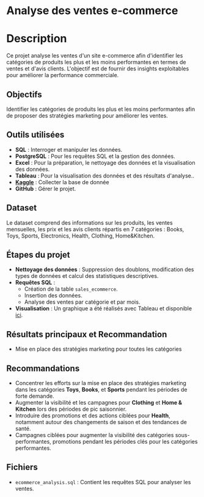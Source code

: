 # Analyse des ventes e-commerce

# Description
Ce projet analyse les ventes d'un site e-commerce afin d'identifier les catégories de produits les plus et les moins performantes en termes de ventes et d'avis clients. L'objectif est de fournir des insights exploitables pour améliorer la performance commerciale.

## Objectifs
Identifier les catégories de produits les plus et les moins performantes afin de proposer des stratégies marketing pour améliorer les ventes.

## Outils utilisées
- **SQL** : Interroger et manipuler les données.
- **PostgreSQL** : Pour les requêtes SQL et la gestion des données.
- **Excel** : Pour la préparation, le nettoyage des données et la visualisation des données.
- **Tableau** : Pour la visualisation des données et des résultats d'analyse..
- **[Kaggle](https://www.kaggle.com/datasets/fahmidachowdhury/e-commerce-sales-analysis/data?select=ecommerce_sales_analysis.csv)** : Collecter la base de donnée
- **GitHub** : Gérer le projet.

## Dataset
Le dataset comprend des informations sur les produits, les ventes mensuelles, les prix et les avis clients répartis en 7 catégories : Books, Toys, Sports, Electronics, Health, Clothing, Home&Kitchen.

## Étapes du projet
- **Nettoyage des données** : Suppression des doublons, modification des types de données et calcul des statistiques descriptives.
- **Requêtes SQL** : 
  - Création de la table `sales_ecommerce`.
  - Insertion des données.
  - Analyse des ventes par catégorie et par mois.
- **Visualisation** : Un graphique a été réalisés avec Tableau et disponible [ici](https://public.tableau.com/views/Comparaisondesavisetdesventesparcatgorie/Feuille1).

## Résultats principaux et Recommandation
- Mise en place des stratégies marketing pour toutes les catégories

## Recommandations
- Concentrer les efforts sur la mise en place des stratégies marketing dans les catégories **Toys**, **Books**, et **Sports** pendant les périodes de forte demande.
- Augmenter la visibilité et les campagnes pour **Clothing** et **Home & Kitchen** lors des périodes de pic saisonnier.
- Introduire des promotions et des actions ciblées pour **Health**, notamment autour des changements de saison et des tendances de santé.
- Campagnes ciblées pour augmenter la visibilité des catégories sous-performantes, promotions pendant les périodes clés pour les catégories performantes.

## Fichiers
- `ecommerce_analysis.sql` : Contient les requêtes SQL pour analyser les ventes.
